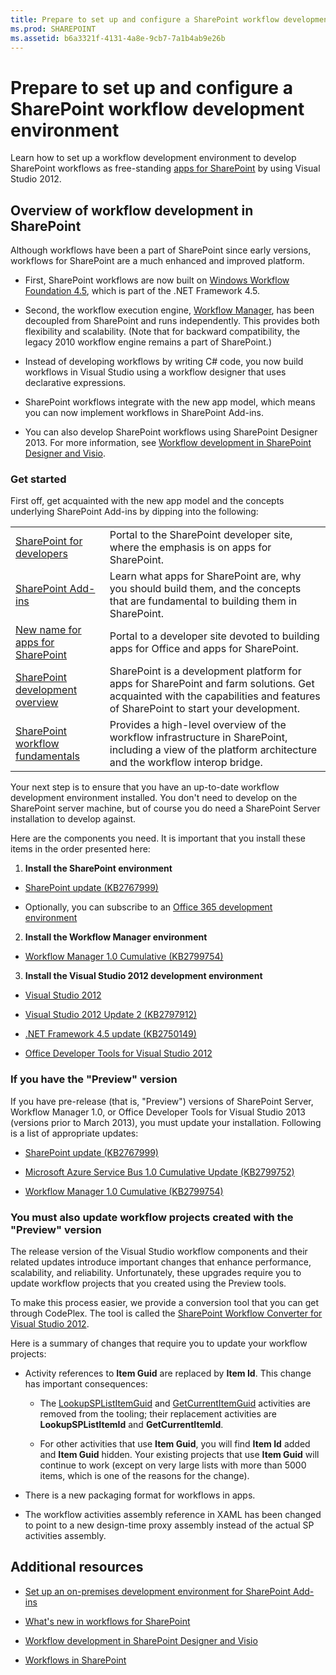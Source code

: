 ```yaml
---
title: Prepare to set up and configure a SharePoint workflow development environment
ms.prod: SHAREPOINT
ms.assetid: b6a3321f-4131-4a8e-9cb7-7a1b4ab9e26b
---
```



# Prepare to set up and configure a SharePoint workflow development environment
Learn how to set up a workflow development environment to develop SharePoint workflows as free-standing  [apps for SharePoint](http://msdn.microsoft.com/library/fp179930.aspx) by using Visual Studio 2012.
## Overview of workflow development in SharePoint

Although workflows have been a part of SharePoint since early versions, workflows for SharePoint are a much enhanced and improved platform. 
  
    
    

- First, SharePoint workflows are now built on  [Windows Workflow Foundation 4.5](http://msdn.microsoft.com/library/dd489441%28v=vs.110%29), which is part of the .NET Framework 4.5.
    
  
- Second, the workflow execution engine,  [Workflow Manager](http://msdn.microsoft.com/library/windowsazure/jj193528%28v=azure.10%29.aspx), has been decoupled from SharePoint and runs independently. This provides both flexibility and scalability. (Note that for backward compatibility, the legacy 2010 workflow engine remains a part of SharePoint.)
    
  
- Instead of developing workflows by writing C# code, you now build workflows in Visual Studio using a workflow designer that uses declarative expressions.
    
  
- SharePoint workflows integrate with the new app model, which means you can now implement workflows in SharePoint Add-ins.
    
  
- You can also develop SharePoint workflows using SharePoint Designer 2013. For more information, see  [Workflow development in SharePoint Designer and Visio](workflow-development-in-sharepoint-designer-and-visio.md).
    
  

### Get started

First off, get acquainted with the new app model and the concepts underlying SharePoint Add-ins by dipping into the following: 
  
    
    

|||
|:-----|:-----|
| [SharePoint for developers](http://msdn.microsoft.com/en-us/sharepoint) <br/> |Portal to the SharePoint developer site, where the emphasis is on apps for SharePoint.  <br/> |
| [SharePoint Add-ins](http://msdn.microsoft.com/library/cd1eda9e-8e54-4223-93a9-a6ea0d18df70%28Office.15%29.aspx) <br/> |Learn what apps for SharePoint are, why you should build them, and the concepts that are fundamental to building them in SharePoint.  <br/> |
| [New name for apps for SharePoint](http://msdn.microsoft.com/library/05b07b04-6c8b-4b7e-bd86-e32c589dfead%28Office.15%29.aspx) <br/> |Portal to a developer site devoted to building apps for Office and apps for SharePoint.  <br/> |
| [SharePoint development overview](sharepoint-development-overview.md) <br/> |SharePoint is a development platform for apps for SharePoint and farm solutions. Get acquainted with the capabilities and features of SharePoint to start your development.  <br/> |
| [SharePoint workflow fundamentals](sharepoint-workflow-fundamentals.md) <br/> |Provides a high-level overview of the workflow infrastructure in SharePoint, including a view of the platform architecture and the workflow interop bridge.  <br/> |
   
Your next step is to ensure that you have an up-to-date workflow development environment installed. You don't need to develop on the SharePoint server machine, but of course you do need a SharePoint Server installation to develop against.
  
    
    
Here are the components you need. It is important that you install these items in the order presented here:
  
    
    

1. **Install the SharePoint environment**
    
  -  [SharePoint update (KB2767999)](http://support.microsoft.com/kb/2767999)
    
  
  - Optionally, you can subscribe to an  [Office 365 development environment](http://msdn.microsoft.com/library/office/apps/fp179924%28v=office.15%29)
    
  
2. **Install the Workflow Manager environment**
    
  -  [Workflow Manager 1.0 Cumulative (KB2799754)](http://support.microsoft.com/kb/2799754/en-us)
    
  
3. **Install the Visual Studio 2012 development environment**
    
  -  [Visual Studio 2012](http://www.microsoft.com/visualstudio/eng/downloads#vs)
    
  
  -  [Visual Studio 2012 Update 2 (KB2797912)](http://support.microsoft.com/kb/2797912)
    
  
  -  [.NET Framework 4.5 update (KB2750149)](http://support.microsoft.com/kb/2750149/en-us)
    
  
  -  [Office Developer Tools for Visual Studio 2012](http://aka.ms/OfficeDevToolsForVS2012)
    
  

### If you have the "Preview" version

If you have pre-release (that is, "Preview") versions of SharePoint Server, Workflow Manager 1.0, or Office Developer Tools for Visual Studio 2013 (versions prior to March 2013), you must update your installation. Following is a list of appropriate updates:
  
    
    

-  [SharePoint update (KB2767999)](http://support.microsoft.com/kb/2767999)
    
  
-  [Microsoft Azure Service Bus 1.0 Cumulative Update (KB2799752)](http://support.microsoft.com/kb/2799752/en-us)
    
  
-  [Workflow Manager 1.0 Cumulative (KB2799754)](http://support.microsoft.com/kb/2799754/en-us)
    
  

### You must also update workflow projects created with the "Preview" version

The release version of the Visual Studio workflow components and their related updates introduce important changes that enhance performance, scalability, and reliability. Unfortunately, these upgrades require you to update workflow projects that you created using the Preview tools.
  
    
    
To make this process easier, we provide a conversion tool that you can get through CodePlex. The tool is called the  [SharePoint Workflow Converter for Visual Studio 2012](http://wfconverter.codeplex.com/).
  
    
    
Here is a summary of changes that require you to update your workflow projects:
  
    
    

- Activity references to **Item Guid** are replaced by **Item Id**. This change has important consequences:
    
  - The  [LookupSPListItemGuid](https://msdn.microsoft.com/library/Microsoft.SharePoint.WorkflowServices.Activities.LookupSPListItemGuid.aspx) and [GetCurrentItemGuid](https://msdn.microsoft.com/library/Microsoft.SharePoint.WorkflowServices.Activities.GetCurrentItemGuid.aspx) activities are removed from the tooling; their replacement activities are **LookupSPListItemId** and **GetCurrentItemId**.
    
  
  - For other activities that use **Item Guid**, you will find **Item Id** added and **Item Guid** hidden. Your existing projects that use **Item Guid** will continue to work (except on very large lists with more than 5000 items, which is one of the reasons for the change).
    
  
- There is a new packaging format for workflows in apps.
    
  
- The workflow activities assembly reference in XAML has been changed to point to a new design-time proxy assembly instead of the actual SP activities assembly.
    
  

## Additional resources
<a name="bk_addresources"> </a>


-  [Set up an on-premises development environment for SharePoint Add-ins](http://msdn.microsoft.com/library/b0878c12-27c9-4eea-ae3b-7e79e5a8838d%28Office.15%29.aspx)
    
  
-  [What's new in workflows for SharePoint](what-s-new-in-workflows-for-sharepoint.md)
    
  
-  [Workflow development in SharePoint Designer and Visio](workflow-development-in-sharepoint-designer-and-visio.md)
    
  
-  [Workflows in SharePoint](workflows-in-sharepoint.md)
    
  

